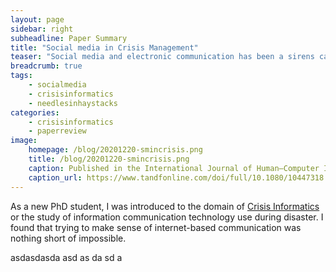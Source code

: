 ```yaml
---
layout: page
sidebar: right
subheadline: Paper Summary
title: "Social media in Crisis Management"
teaser: "Social media and electronic communication has been a sirens call for computer and information scientists since 9-11."
breadcrumb: true
tags:
    - socialmedia 
    - crisisinformatics
    - needlesinhaystacks
categories:
    - crisisinformatics
    - paperreview
image:
    homepage: /blog/20201220-smincrisis.png
    title: /blog/20201220-smincrisis.png
    caption: Published in the International Journal of Human–Computer Interaction Volume 34, 2018 - Issue 4
    caption_url: https://www.tandfonline.com/doi/full/10.1080/10447318.2018.1427832
---
```

<!--more-->

As a new PhD student, I was introduced to the domain of <a href="https://tinyurl.com/crisisinformatics" target=_blank>Crisis Informatics</a> or the study of information communication technology use during disaster. I found that trying to make sense of internet-based communication was nothing short of impossible.

asdasdasda
asd
as
da
sd
a
